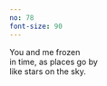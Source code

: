 ```yaml
---
no: 78
font-size: 90
---
```

You and me frozen  
in time, as places go by  
like stars on the sky. 
